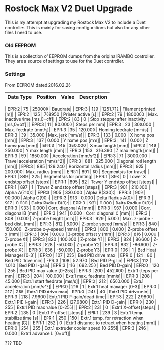 # Rostock Max V2 Duet Upgrade

This is my attempt at upgrading my Rostock Max V2 to include a Duet controller.  This is mainly for saving configurations but also for any other files I need to use.

### Old EEPROM
This is a collection of EEPROM dumps from the original RAMBO controller.  They are a source of settings to use for the Duet controller.

### Settings
From EEPROM dated 2016.02.26

| Data Type | Position | Value | Description |
| --- | ---: | --- | --- |

| EPR:2 | 75 | 250000 | Baudrate|
| EPR:3 | 129 | 1251.712 | Filament printed [m]|
| EPR:2 | 125 | 768950 | Printer active [s]|
| EPR:2 | 79 | 1800000 | Max. inactive time [ms,0=off]|
| EPR:2 | 83 | 0 | Stop stepper after inactivity [ms,0=off]|
| EPR:3 | 11 | 80.0000 | Steps per mm|
| EPR:3 | 23 | 300.000 | Max. feedrate [mm/s]|
| EPR:3 | 35 | 120.000 | Homing feedrate [mm/s]|
| EPR:3 | 39 | 35.000 | Max. jerk [mm/s]|
| EPR:3 | 133 | 0.000 | X home pos [mm]|
| EPR:3 | 137 | 0.000 | Y home pos [mm]|
| EPR:3 | 141 | 0.000 | Z home pos [mm]|
| EPR:3 | 145 | 250.000 | X max length [mm]|
| EPR:3 | 149 | 250.000 | Y max length [mm]|
| EPR:3 | 153 | 316.390 | Z max length [mm]|
| EPR:3 | 59 | 1850.000 | Acceleration [mm/s^2]|
| EPR:3 | 71 | 3000.000 | Travel acceleration [mm/s^2]|
| EPR:3 | 881 | 325.000 | Diagonal rod length [mm]|
| EPR:3 | 885 | 129.240 | Horizontal radius [mm]|
| EPR:3 | 925 | 200.000 | Max. radius [mm]|
| EPR:1 | 891 | 80 | Segments/s for travel|
| EPR:1 | 889 | 225 | Segments/s for printing|
| EPR:1 | 893 | 0 | Tower X endstop offset [steps]|
| EPR:1 | 895 | 82 | Tower Y endstop offset [steps]|
| EPR:1 | 897 | 1 | Tower Z endstop offset [steps]|
| EPR:3 | 901 | 210.000 | Alpha A(210):|
| EPR:3 | 905 | 330.000 | Alpha B(330):|
| EPR:3 | 909 | 90.000 | Alpha C(90):|
| EPR:3 | 913 | 0.000 | Delta Radius A(0):|
| EPR:3 | 917 | 0.000 | Delta Radius B(0):|
| EPR:3 | 921 | 0.000 | Delta Radius C(0):|
| EPR:3 | 933 | 0.000 | Corr. diagonal A [mm]|
| EPR:3 | 937 | 0.000 | Corr. diagonal B [mm]|
| EPR:3 | 941 | 0.000 | Corr. diagonal C [mm]|
| EPR:3 | 808 | 0.000 | Z-probe height [mm]|
| EPR:3 | 929 | 5.000 | Max. z-probe - bed dist. [mm]|
| EPR:3 | 812 | 5.000 | Z-probe speed [mm/s]|
| EPR:3 | 840 | 150.000 | Z-probe x-y-speed [mm/s]|
| EPR:3 | 800 | 0.000 | Z-probe offset x [mm]|
| EPR:3 | 804 | 0.000 | Z-probe offset y [mm]|
| EPR:3 | 816 | 0.000 | Z-probe X1|
| EPR:3 | 820 | 100.000 | Z-probe Y1|
| EPR:3 | 824 | 86.600 | Z-probe X2|
| EPR:3 | 828 | -50.000 | Z-probe Y2|
| EPR:3 | 832 | -86.600 | Z-probe X3|
| EPR:3 | 836 | -50.000 | Z-probe Y3|
| EPR:0 | 106 | 1 | Bed Heat Manager [0-3]|
| EPR:0 | 107 | 255 | Bed PID drive max|
| EPR:0 | 124 | 80 | Bed PID drive min|
| EPR:3 | 108 | 52.970 | Bed PID P-gain|
| EPR:3 | 112 | 1.010 | Bed PID I-gain|
| EPR:3 | 116 | 692.250 | Bed PID D-gain|
| EPR:0 | 120 | 255 | Bed PID max value [0-255]|
| EPR:3 | 200 | 452.000 | Extr.1 steps per mm|
| EPR:3 | 204 | 100.000 | Extr.1 max. feedrate [mm/s]|
| EPR:3 | 208 | 45.000 | Extr.1 start feedrate [mm/s]|
| EPR:3 | 212 | 6500.000 | Extr.1 acceleration [mm/s^2]|
| EPR:0 | 216 | 1 | Extr.1 heat manager [0-3]|
| EPR:0 | 217 | 255 | Extr.1 PID drive max|
| EPR:0 | 245 | 40 | Extr.1 PID drive min|
| EPR:3 | 218 | 7.9600 | Extr.1 PID P-gain/dead-time|
| EPR:3 | 222 | 2.9800 | Extr.1 PID I-gain|
| EPR:3 | 226 | 127.9800 | Extr.1 PID D-gain|
| EPR:0 | 230 | 255 | Extr.1 PID max value [0-255]|
| EPR:2 | 231 | 0 | Extr.1 X-offset [steps]|
| EPR:2 | 235 | 0 | Extr.1 Y-offset [steps]|
| EPR:1 | 239 | 3 | Extr.1 temp. stabilize time [s]|
| EPR:1 | 250 | 150 | Extr.1 temp. for retraction when heating [C]|
| EPR:1 | 252 | 0 | Extr.1 distance to retract when heating [mm]|
| EPR:0 | 254 | 255 | Extr.1 extruder cooler speed [0-255]|
| EPR:3 | 246 | 0.000 | Extr.1 advance L [0=off]|

??? TBD